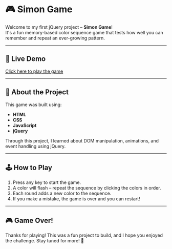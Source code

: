 # 🎮 Simon Game

Welcome to my first jQuery project – **Simon Game**!  
It's a fun memory-based color sequence game that tests how well you can remember and repeat an ever-growing pattern.

---

## 🔗 Live Demo

[Click here to play the game](https://sanushree2004.github.io/jQuery-Simon-game/) 

---

## 🚀 About the Project

This game was built using:

- **HTML**
- **CSS**
- **JavaScript**
- **jQuery**

Through this project, I learned about DOM manipulation, animations, and event handling using jQuery.

---

## 🕹️ How to Play

1. Press any key to start the game.
2. A color will flash – repeat the sequence by clicking the colors in order.
3. Each round adds a new color to the sequence.
4. If you make a mistake, the game is over and you can restart!

---

## 🎮 Game Over!

Thanks for playing! This was a fun project to build, and I hope you enjoyed the challenge. Stay tuned for more! 🚀
